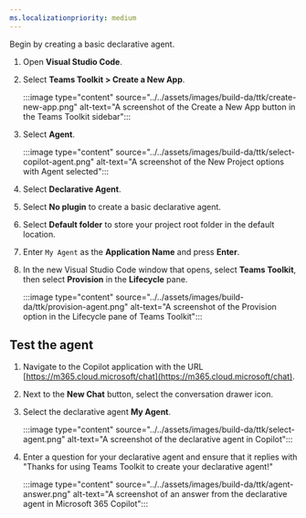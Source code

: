 ```yaml
---
ms.localizationpriority: medium
---
```


<!-- markdownlint-disable MD041 -->

Begin by creating a basic declarative agent.

1. Open **Visual Studio Code**.

1. Select **Teams Toolkit > Create a New App**.

    :::image type="content" source="../../assets/images/build-da/ttk/create-new-app.png" alt-text="A screenshot of the Create a New App button in the Teams Toolkit sidebar":::

1. Select **Agent**.

    :::image type="content" source="../../assets/images/build-da/ttk/select-copilot-agent.png" alt-text="A screenshot of the New Project options with Agent selected":::

1. Select **Declarative Agent**.

1. Select **No plugin** to create a basic declarative agent.

1. Select **Default folder** to store your project root folder in the default location.

1. Enter `My Agent` as the **Application Name** and press **Enter**.

1. In the new Visual Studio Code window that opens, select **Teams Toolkit**, then select **Provision** in the **Lifecycle** pane.

    :::image type="content" source="../../assets/images/build-da/ttk/provision-agent.png" alt-text="A screenshot of the Provision option in the Lifecycle pane of Teams Toolkit":::

## Test the agent

1. Navigate to the Copilot application with the URL [https://m365.cloud.microsoft/chat](https://m365.cloud.microsoft/chat).

1. Next to the **New Chat** button, select the conversation drawer icon.

1. Select the declarative agent **My Agent**.

    :::image type="content" source="../../assets/images/build-da/ttk/select-agent.png" alt-text="A screenshot of the declarative agent in Copilot":::

1. Enter a question for your declarative agent and ensure that it replies with "Thanks for using Teams Toolkit to create your declarative agent!"

    :::image type="content" source="../../assets/images/build-da/ttk/agent-answer.png" alt-text="A screenshot of an answer from the declarative agent in Microsoft 365 Copilot":::
